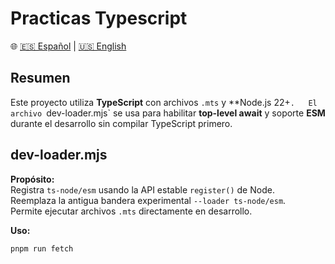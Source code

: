 # Practicas Typescript

🌐 [🇪🇸 Español](README_ES.md) | [🇺🇸 English](README.md)

## Resumen
Este proyecto utiliza **TypeScript** con archivos `.mts` y **Node.js 22+`.  
El archivo `dev-loader.mjs` se usa para habilitar **top-level await** y soporte **ESM** durante el desarrollo sin compilar TypeScript primero.

## dev-loader.mjs
**Propósito:**  
Registra `ts-node/esm` usando la API estable `register()` de Node.  
Reemplaza la antigua bandera experimental `--loader ts-node/esm`.  
Permite ejecutar archivos `.mts` directamente en desarrollo.

**Uso:**
```bash
pnpm run fetch